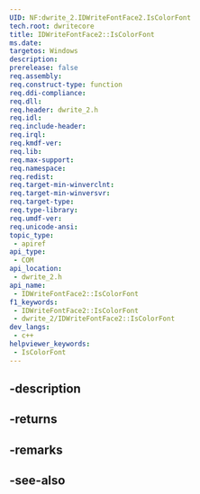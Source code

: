 ```yaml
---
UID: NF:dwrite_2.IDWriteFontFace2.IsColorFont
tech.root: dwritecore
title: IDWriteFontFace2::IsColorFont
ms.date: 
targetos: Windows
description: 
prerelease: false
req.assembly: 
req.construct-type: function
req.ddi-compliance: 
req.dll: 
req.header: dwrite_2.h
req.idl: 
req.include-header: 
req.irql: 
req.kmdf-ver: 
req.lib: 
req.max-support: 
req.namespace: 
req.redist: 
req.target-min-winverclnt: 
req.target-min-winversvr: 
req.target-type: 
req.type-library: 
req.umdf-ver: 
req.unicode-ansi: 
topic_type:
 - apiref
api_type:
 - COM
api_location:
 - dwrite_2.h
api_name:
 - IDWriteFontFace2::IsColorFont
f1_keywords:
 - IDWriteFontFace2::IsColorFont
 - dwrite_2/IDWriteFontFace2::IsColorFont
dev_langs:
 - c++
helpviewer_keywords:
 - IsColorFont
---
```


## -description

## -returns

## -remarks

## -see-also

